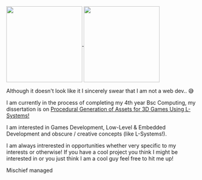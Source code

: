 <a href="https://github.com/anuraghazra/github-readme-stats">
  <img height=200 align="center" src="https://github-readme-stats.vercel.app/api?username=cogilv25&theme=transparent" />
</a>
<a href="https://github.com/anuraghazra/convoychat">
  <img height=200 align="center" src="https://github-readme-stats.vercel.app/api/top-langs?username=cogilv25&theme=transparent&layout=compact&langs_count=8&card_width=320" />
</a>

Although it doesn't look like it I sincerely swear that I am not a web dev.. 😅

I am currently in the process of completing my 4th year Bsc Computing, my dissertation is on [Procedural Generation of Assets for 3D Games Using L-Systems!](https://github.com/cogilv25/Dissertation)

I am interested in Games Development, Low-Level & Embedded Development and obscure / creative concepts (like L-Systems!).

I am always intrerested in opportunities whether very specific to my interests or otherwise! If you have a cool project you think I might be interested in or you just think I am a cool guy feel free to hit me up!

Mischief managed
<!--
I'm leaving this here for now in case I need inspiration.... don't judge me!
**cogilv25/cogilv25** is a ✨ _special_ ✨ repository because its `README.md` (this file) appears on your GitHub profile.

Here are some ideas to get you started:

- 🔭 I’m currently working on ...
- 🌱 I’m currently learning ...
- 👯 I’m looking to collaborate on ...
- 🤔 I’m looking for help with ...
- 💬 Ask me about ...
- 📫 How to reach me: ...
- 😄 Pronouns: ...
- ⚡ Fun fact: ...
-->
